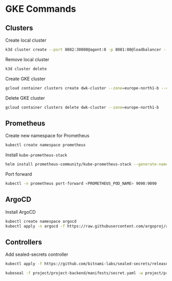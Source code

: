 # GKE Commands

## Clusters

Create local cluster
```bash
k3d cluster create --port 8082:30080@agent:0 -p 8081:80@loadbalancer --agents 2
```

Remove local cluster
```bash
k3d cluster delete
```

Create GKE cluster
```bash
gcloud container clusters create dwk-cluster --zone=europe-north1-b --cluster-version=1.29
```

Delete GKE cluster
```bash
gcloud container clusters delete dwk-cluster --zone=europe-north1-b
```

## Prometheus

Create new namespace for Prometheus
```bash
kubectl create namespace prometheus
```

Install ``kube-prometheus-stack``
```bash
helm install prometheus-community/kube-prometheus-stack --generate-name --namespace prometheus
```

Port forward

```bash
kubectl -n prometheus port-forward <PROMETHEUS_POD_NAME> 9090:9090
```

## ArgoCD

Install ArgoCD

```bash
kubectl create namespace argocd
kubectl apply -n argocd -f https://raw.githubusercontent.com/argoproj/argo-cd/stable/manifests/install.yaml
```

## Controllers

Add sealed-secrets controller
```bash
kubectl apply -f https://github.com/bitnami-labs/sealed-secrets/releases/download/v0.27.1/controller.yaml

kubeseal -f project/project-backend/manifests/secret.yaml -w project/project-backend/manifests/sealed-secret.yaml
```